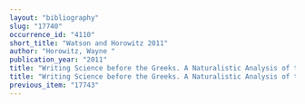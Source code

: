 ```yaml
---
layout: "bibliography"
slug: "17740"
occurrence_id: "4110"
short_title: "Watson and Horowitz 2011"
author: "Horowitz, Wayne "
publication_year: "2011"
title: "Writing Science before the Greeks. A Naturalistic Analysis of the Babylonian Astronomical Treatise MUL.APIN, Culture and History of the Ancient Near East 48 (Leiden/Boston)"
title: "Writing Science before the Greeks. A Naturalistic Analysis of the Babylonian Astronomical Treatise MUL.APIN, Culture and History of the Ancient Near East 48 (Leiden/Boston)"
previous_item: "17743"
---
```

